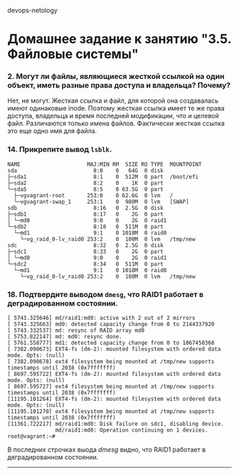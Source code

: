  devops-netology

# Домашнее задание к занятию "3.5. Файловые системы"

### 2. Могут ли файлы, являющиеся жесткой ссылкой на один объект, иметь разные права доступа и владельца? Почему?

Нет, не могут. Жесткая ссылка и файл, для которой она создавалась имеют одинаковые inode. 
Поэтому жесткая ссылка имеет те же права доступа, владельца и время последней модификации, что и целевой файл.
Различаются только имена файлов. Фактически жесткая ссылка это еще одно имя для файла.

### 14. Прикрепите вывод `lsblk`.

```root@vagrant:~# lsblk
NAME                     MAJ:MIN RM  SIZE RO TYPE  MOUNTPOINT
sda                        8:0    0   64G  0 disk  
├─sda1                     8:1    0  512M  0 part  /boot/efi
├─sda2                     8:2    0    1K  0 part  
└─sda5                     8:5    0 63.5G  0 part  
  ├─vgvagrant-root       253:0    0 62.6G  0 lvm   /
  └─vgvagrant-swap_1     253:1    0  980M  0 lvm   [SWAP]
sdb                        8:16   0  2.5G  0 disk  
├─sdb1                     8:17   0    2G  0 part  
│ └─md0                    9:0    0    2G  0 raid1 
└─sdb2                     8:18   0  511M  0 part  
  └─md1                    9:1    0 1018M  0 raid0 
    └─vg_raid_0-lv_raid0 253:2    0  100M  0 lvm   /tmp/new
sdc                        8:32   0  2.5G  0 disk  
├─sdc1                     8:33   0    2G  0 part  
│ └─md0                    9:0    0    2G  0 raid1 
└─sdc2                     8:34   0  511M  0 part  
  └─md1                    9:1    0 1018M  0 raid0 
    └─vg_raid_0-lv_raid0 253:2    0  100M  0 lvm   /tmp/new
```

### 18. Подтвердите выводом `dmesg`, что RAID1 работает в деградированном состоянии.

```[ 5743.325644] md/raid1:md0: not clean -- starting background reconstruction
[ 5743.325646] md/raid1:md0: active with 2 out of 2 mirrors
[ 5743.325663] md0: detected capacity change from 0 to 2144337920
[ 5743.332537] md: resync of RAID array md0
[ 5753.822147] md: md0: resync done.
[ 5761.558777] md1: detected capacity change from 0 to 1067450368
[ 7382.090673] EXT4-fs (dm-2): mounted filesystem with ordered data mode. Opts: (null)
[ 7382.090678] ext4 filesystem being mounted at /tmp/new supports timestamps until 2038 (0x7fffffff)
[ 8697.595722] EXT4-fs (dm-2): mounted filesystem with ordered data mode. Opts: (null)
[ 8697.595727] ext4 filesystem being mounted at /tmp/new supports timestamps until 2038 (0x7fffffff)
[11195.101264] EXT4-fs (dm-2): mounted filesystem with ordered data mode. Opts: (null)
[11195.101270] ext4 filesystem being mounted at /tmp/new supports timestamps until 2038 (0x7fffffff)
[11361.722217] md/raid1:md0: Disk failure on sdc1, disabling device.
               md/raid1:md0: Operation continuing on 1 devices.
root@vagrant:~# 
```

В последних строчках выода *dmesg* видно, что RAID1 работает в деградированном состоянии.
 
 ---

